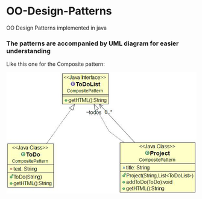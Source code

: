 # OO-Design-Patterns

OO Design Patterns implemented in java

### The patterns are accompanied by UML diagram for easier understanding

Like this one for the Composite pattern:

![Alt text](CompositeUML.jpg?raw=true "Pattern's UML diagram")
